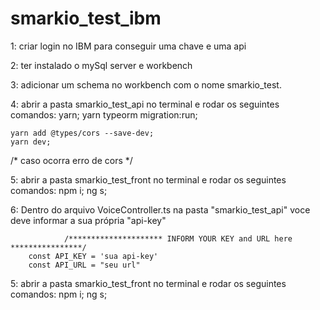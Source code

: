 # smarkio_test_ibm



1: criar login no IBM para conseguir uma chave e uma api

2: ter instalado o mySql server e workbench

3: adicionar um schema no workbench com o nome smarkio_test.

4: abrir a pasta smarkio_test_api no terminal e rodar os seguintes comandos:
	yarn;
	yarn typeorm migration:run;
  
	yarn add @types/cors --save-dev;
	yarn dev;
  /* caso ocorra erro de cors */
  
5: abrir a pasta smarkio_test_front no terminal e rodar os seguintes comandos:
	npm i;
	ng s;

6: Dentro do arquivo VoiceController.ts na pasta "smarkio_test_api" voce deve informar a sua própria "api-key"

 				/********************* INFORM YOUR KEY and URL here ****************/
        const API_KEY = 'sua api-key'
        const API_URL = "seu url"

5: abrir a pasta smarkio_test_front no terminal e rodar os seguintes comandos:
	npm i;
	ng s;
